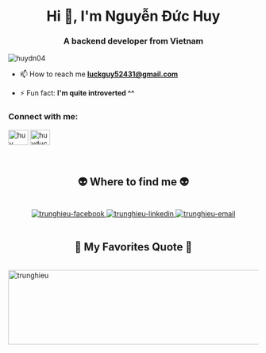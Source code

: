 <h1 align="center">Hi 👋, I'm Nguyễn Đức Huy</h1>
<h3 align="center">A backend developer from Vietnam</h3>

<p align="left"> <img src="https://komarev.com/ghpvc/?username=huydn04&label=Profile%20views&color=0e75b6&style=flat" alt="huydn04" /> </p>

- 📫 How to reach me **luckguy52431@gmail.com**

- ⚡ Fun fact: **I'm quite introverted ^^**

<h3 align="left">Connect with me:</h3>
<p align="left">
<a href="https://www.facebook.com/profile.php?id=100043437219905" target="blank"><img align="center" src="https://raw.githubusercontent.com/rahuldkjain/github-profile-readme-generator/master/src/images/icons/Social/facebook.svg" alt="huy duc" height="30" width="40" /></a>
<a href="https://instagram.com/huyduc52431" target="blank"><img align="center" src="https://raw.githubusercontent.com/rahuldkjain/github-profile-readme-generator/master/src/images/icons/Social/instagram.svg" alt="huyduc52431" height="30" width="40" /></a>
</p>

<br>
<h2 align="center">👽 Where to find me 👽</h2>
<br>
<!-- https://icons8.com -->
<div align="center">
  <a href="https://www.facebook.com/profile.php?id=100043437219905" target="blank">
    <img src="https://img.icons8.com/bubbles/100/000000/facebook-new.png" alt="trunghieu-facebook" />
  </a>
  <a href="www.linkedin.com/in/trunghieu1501" target="blank">
    <img src="https://img.icons8.com/bubbles/100/000000/linkedin.png" alt="trunghieu-linkedin" />
  </a>
  <a href="mailto:luckyguy52431@gmail.com" target="top">
    <img src="https://img.icons8.com/bubbles/100/000000/apple-mail.png" alt="trunghieu-email" />
  </a>
</div>

<br>

<h2 align="center">📑 My Favorites Quote 📑</h2>
<br>
<a href="#" target="_blank">
  <img src="duchuy-quotes.svg" width="846" height="150" alt="trunghieu" />
</a>

